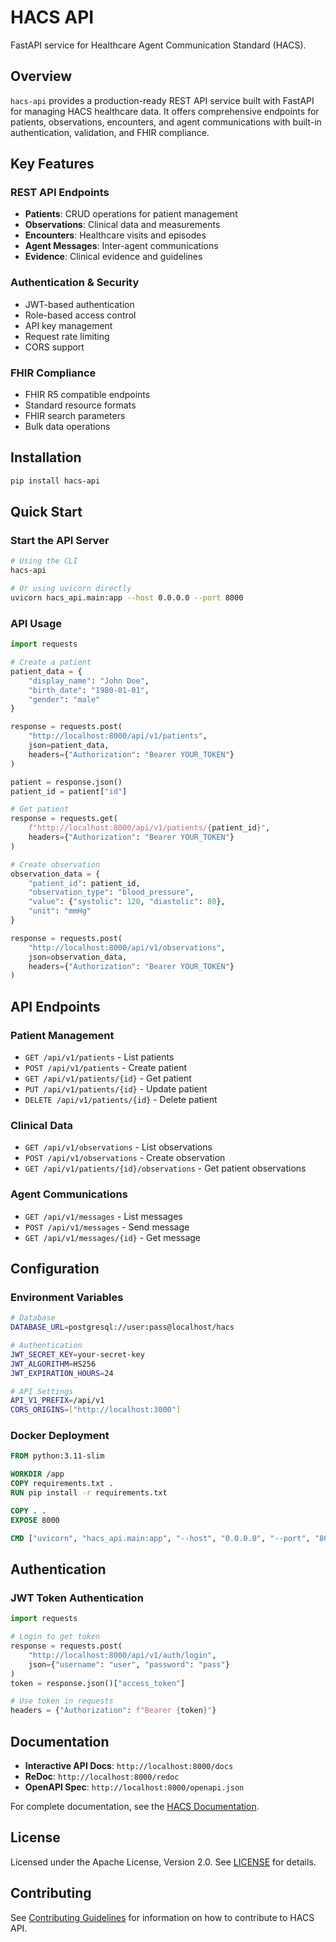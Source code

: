 # HACS API

FastAPI service for Healthcare Agent Communication Standard (HACS).

## Overview

`hacs-api` provides a production-ready REST API service built with FastAPI for managing HACS healthcare data. It offers comprehensive endpoints for patients, observations, encounters, and agent communications with built-in authentication, validation, and FHIR compliance.

## Key Features

### REST API Endpoints
- **Patients**: CRUD operations for patient management
- **Observations**: Clinical data and measurements
- **Encounters**: Healthcare visits and episodes
- **Agent Messages**: Inter-agent communications
- **Evidence**: Clinical evidence and guidelines

### Authentication & Security
- JWT-based authentication
- Role-based access control
- API key management
- Request rate limiting
- CORS support

### FHIR Compliance
- FHIR R5 compatible endpoints
- Standard resource formats
- FHIR search parameters
- Bulk data operations

## Installation

```bash
pip install hacs-api
```

## Quick Start

### Start the API Server
```bash
# Using the CLI
hacs-api

# Or using uvicorn directly
uvicorn hacs_api.main:app --host 0.0.0.0 --port 8000
```

### API Usage
```python
import requests

# Create a patient
patient_data = {
    "display_name": "John Doe",
    "birth_date": "1980-01-01",
    "gender": "male"
}

response = requests.post(
    "http://localhost:8000/api/v1/patients",
    json=patient_data,
    headers={"Authorization": "Bearer YOUR_TOKEN"}
)

patient = response.json()
patient_id = patient["id"]

# Get patient
response = requests.get(
    f"http://localhost:8000/api/v1/patients/{patient_id}",
    headers={"Authorization": "Bearer YOUR_TOKEN"}
)

# Create observation
observation_data = {
    "patient_id": patient_id,
    "observation_type": "blood_pressure",
    "value": {"systolic": 120, "diastolic": 80},
    "unit": "mmHg"
}

response = requests.post(
    "http://localhost:8000/api/v1/observations",
    json=observation_data,
    headers={"Authorization": "Bearer YOUR_TOKEN"}
)
```

## API Endpoints

### Patient Management
- `GET /api/v1/patients` - List patients
- `POST /api/v1/patients` - Create patient
- `GET /api/v1/patients/{id}` - Get patient
- `PUT /api/v1/patients/{id}` - Update patient
- `DELETE /api/v1/patients/{id}` - Delete patient

### Clinical Data
- `GET /api/v1/observations` - List observations
- `POST /api/v1/observations` - Create observation
- `GET /api/v1/patients/{id}/observations` - Get patient observations

### Agent Communications
- `GET /api/v1/messages` - List messages
- `POST /api/v1/messages` - Send message
- `GET /api/v1/messages/{id}` - Get message

## Configuration

### Environment Variables
```bash
# Database
DATABASE_URL=postgresql://user:pass@localhost/hacs

# Authentication
JWT_SECRET_KEY=your-secret-key
JWT_ALGORITHM=HS256
JWT_EXPIRATION_HOURS=24

# API Settings
API_V1_PREFIX=/api/v1
CORS_ORIGINS=["http://localhost:3000"]
```

### Docker Deployment
```dockerfile
FROM python:3.11-slim

WORKDIR /app
COPY requirements.txt .
RUN pip install -r requirements.txt

COPY . .
EXPOSE 8000

CMD ["uvicorn", "hacs_api.main:app", "--host", "0.0.0.0", "--port", "8000"]
```

## Authentication

### JWT Token Authentication
```python
import requests

# Login to get token
response = requests.post(
    "http://localhost:8000/api/v1/auth/login",
    json={"username": "user", "password": "pass"}
)
token = response.json()["access_token"]

# Use token in requests
headers = {"Authorization": f"Bearer {token}"}
```

## Documentation

- **Interactive API Docs**: `http://localhost:8000/docs`
- **ReDoc**: `http://localhost:8000/redoc`
- **OpenAPI Spec**: `http://localhost:8000/openapi.json`

For complete documentation, see the [HACS Documentation](https://github.com/solanovisitor/hacs/blob/main/docs/README.md).

## License

Licensed under the Apache License, Version 2.0. See [LICENSE](https://github.com/solanovisitor/hacs/blob/main/LICENSE) for details.

## Contributing

See [Contributing Guidelines](https://github.com/solanovisitor/hacs/blob/main/docs/contributing/guidelines.md) for information on how to contribute to HACS API.
